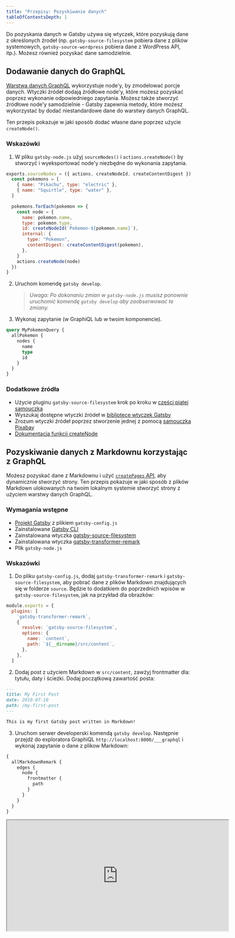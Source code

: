```yaml
---
title: "Przepisy: Pozyskiwanie danych"
tableOfContentsDepth: 1
---
```



Do pozyskania danych w Gatsby używa się wtyczek, które pozyskują dane z określonych źrodeł (np. `gatsby-source-filesystem` pobiera dane z plików systemowych, `gatsby-source-wordpress` pobiera dane z WordPress API, itp.). Możesz również pozyskać dane samodzielnie.

## Dodawanie danych do GraphQL

[Warstwa danych GraphQL](/docs/graphql-concepts/) wykorzystuje node'y, by zmodelować porcje danych. Wtyczki źródeł dodają źródłowe node'y, które możesz pozyskać poprzez wykonanie odpowiedniego zapytania. Możesz także stworzyć źródłowe node'y samodzielnie - Gatsby zapewnia metody, które możesz wykorzystać by dodać niestandardowe dane do warstwy danych GraphQL.

Ten przepis pokazuje w jaki sposób dodać własne dane poprzez użycie `createNode()`.

### Wskazówki

1. W pliku `gatsby-node.js` użyj `sourceNodes()` i `actions.createNode()` by stworzyć i wyeksportować node'y niezbędne do wykonania zapytania.

```javascript:title=gatsby-node.js
exports.sourceNodes = ({ actions, createNodeId, createContentDigest }) => {
  const pokemons = [
    { name: "Pikachu", type: "electric" },
    { name: "Squirtle", type: "water" },
  ]

  pokemons.forEach(pokemon => {
    const node = {
      name: pokemon.name,
      type: pokemon.type,
      id: createNodeId(`Pokemon-${pokemon.name}`),
      internal: {
        type: "Pokemon",
        contentDigest: createContentDigest(pokemon),
      },
    }
    actions.createNode(node)
  })
}
```

2. Uruchom komendę `gatsby develop`.

   > _Uwaga: Po dokonaniu zmian w `gatsby-node.js` musisz ponownie uruchomić komendę `gatsby develop` aby zaobserwować te zmiany._

3. Wykonaj zapytanie (w GraphiQL lub w twoim komponencie).

```graphql
query MyPokemonQuery {
  allPokemon {
    nodes {
      name
      type
      id
    }
  }
}
```


### Dodatkowe źródła

- Użycie pluginu `gatsby-source-filesystem` krok po kroku w [części piątej samouczka](/tutorial/part-five/#source-plugins)
- Wyszukaj dostępne wtyczki źródeł w [bibliotece wtyczek Gatsby](/plugins/?=source)
- Zrozum wtyczki źródeł poprzez stworzenie jednej z pomocą [samouczka Pixabay](/tutorial/pixabay-source-plugin-tutorial/)
- [Dokumentacja funkcji createNode](/docs/actions/#createNode)

## Pozyskiwanie danych z Markdownu korzystając z GraphQL

Możesz pozyskać dane z Markdownu i użyć [`createPages` API](/docs/actions/#createPage), aby dynamicznie stworzyć strony.
Ten przepis pokazuje w jaki sposób z plików Markdown ulokowanych na twoim lokalnym systemie stworzyć strony z użyciem warstwy danych GraphQL.

### Wymagania wstępne

- [Projekt Gatsby](/docs/quick-start) z plikiem `gatsby-config.js`
- Zainstalowane [Gatsby CLI](/docs/gatsby-cli)
- Zainstalowana wtyczka [gatsby-source-filesystem](/packages/gatsby-source-filesystem)
- Zainstalowana wtyczka [gatsby-transformer-remark](/packages/gatsby-transformer-remark)
- Plik `gatsby-node.js`

### Wskazówki

1. Do pliku `gatsby-config.js`, dodaj `gatsby-transformer-remark` i `gatsby-source-filesystem`, aby pobrać dane z plików Markdown znajdujących się w folderze `source`. Będzie to dodatkiem do poprzednich wpisów w `gatsby-source-filesystem`, jak na przykład dla obrazków:

```js:title=gatsby-config.js
module.exports = {
  plugins: [
    `gatsby-transformer-remark`,
    {
      resolve: `gatsby-source-filesystem`,
      options: {
        name: `content`,
        path: `${__dirname}/src/content`,
      },
    },
  ]
```

2. Dodaj post z użyciem Markdown w `src/content`, zawżyj frontmatter dla: tytułu, daty i ścieżki. Dodaj początkową zawartość posta:

```markdown:title=src/content/my-first-post.md
---
title: My First Post
date: 2019-07-10
path: /my-first-post
---

This is my first Gatsby post written in Markdown!
```

3. Uruchom serwer developerski komendą `gatsby develop`. Następnie przejdź do exploratora GraphiQL `http://localhost:8000/___graphql` i wykonaj zapytanie o dane z plikow Markdown:

```graphql
{
  allMarkdownRemark {
    edges {
      node {
        frontmatter {
          path
        }
      }
    }
  }
}
```

<iframe
  title="Query for all markdown"
  src="https://q4xpb.sse.codesandbox.io/___graphql?explorerIsOpen=false&query=%7B%0A%20%20allMarkdownRemark%20%7B%0A%20%20%20%20edges%20%7B%0A%20%20%20%20%20%20node%20%7B%0A%20%20%20%20%20%20%20%20frontmatter%20%7B%0A%20%20%20%20%20%20%20%20%20%20path%0A%20%20%20%20%20%20%20%20%7D%0A%20%20%20%20%20%20%7D%0A%20%20%20%20%7D%0A%20%20%7D%0A%7D"
  width="600"
  height="300"
/>

4. Aby w czasie kompilacji wygenerować strony na postawie postów Markdown, skopiuj zapytanie GraphQL do pliku `gatsby-node.js`, a następnie przeiteruj otrzymane wyniki:

```js:title=gatsby-node.js
const path = require(`path`)

exports.createPages = async ({ actions, graphql }) => {
  const { createPage } = actions

  const result = await graphql(`
    {
      allMarkdownRemark {
        edges {
          node {
            frontmatter {
              path
            }
          }
        }
      }
    }
  `)
  if (result.errors) {
    console.error(result.errors)
  }

  result.data.allMarkdownRemark.edges.forEach(({ node }) => {
    createPage({
      path: node.frontmatter.path,
      component: path.resolve(`src/templates/post.js`),
    })
  })
}
```

5. Dodaj szablon dla posta w folderze `src/templates` i umieść w nim zapytanie GraphQL, aby dynamicznie wygenerować strony z Markdown w trakcie kompilacji:

```jsx:title=src/templates/post.js
import React from "react"
import { graphql } from "gatsby"

export default function Template({ data }) {
  const { markdownRemark } = data // data.markdownRemark holds your post data
  const { frontmatter, html } = markdownRemark
  return (
    <div className="blog-post">
      <h1>{frontmatter.title}</h1>
      <h2>{frontmatter.date}</h2>
      <div
        className="blog-post-content"
        dangerouslySetInnerHTML={{ __html: html }}
      />
    </div>
  )
}

export const pageQuery = graphql`
  query($path: String!) {
    markdownRemark(frontmatter: { path: { eq: $path } }) {
      html
      frontmatter {
        date(formatString: "MMMM DD, YYYY")
        path
        title
      }
    }
  }
`
```

6. Wykonaj komendę `gatsby develop`, aby uruchomić ponownie serwer deweloperski. Sprawdź swój post w przeglądarce: `http://localhost:8000/my-first-post`

### Dodatkowe źródła

- [Samouczek: Programowe tworzenie stron z danych](/tutorial/part-seven/)
- [Tworzenie i modyfikowanie stron](/docs/creating-and-modifying-pages/)
- [Dodawanie stron z użyciem Markdown](/docs/adding-markdown-pages/)
- [Przewodnik do programowego tworzenia stron z danych](/docs/programmatically-create-pages-from-data/)
- [Przykładowe repozytorium](https://github.com/gatsbyjs/gatsby/tree/master/examples/recipe-sourcing-markdown) dla tego przepisu

## Pozyskiwanie danych z Wordpress

### Wymagania wstępne

- [Projekt Gatsby](/docs/quick-start) z plikami `gatsby-config.js` i `gatsby-node.js` 
- Instancja Wordpress, hostowana na Wordpress.com lub samodzielnie przez ciebie

### Wskazówki

1. Zainstaluj wtyczkę `gatsby-source-wordpress` poprzez uruchomienie komendy:

```shell
npm install gatsby-source-wordpress --save
```

2. Skonfiguruj wtyczkę w `gatsby-config.js` w następujący sposób:

```javascript:title=gatsby-config.js
module.exports = {
  ...
  plugins: [
    {
      resolve: `gatsby-source-wordpress`,
      options: {
        // baseUrl will need to be updated with your WordPress source
        baseUrl: `wpexample.com`,
        protocol: `https`,
        // is it hosted on wordpress.com, or self-hosted?
        hostingWPCOM: false,
        // does your site use the Advanced Custom Fields Plugin?
        useACF: false
      }
    },
  ]
}
```

> **Uwaga:** Sprawdź [dokumentację wtyczki `gatsby-source-wordpress`](/packages/gatsby-source-wordpress/?=wordpre#how-to-use), aby dowiedzieć się więcej o tym, jak ją prawidłowo skonfigurować.

3. Stwórz szablon w `src/templates/post.js` i umieść w nim poniższy kod:

```jsx:title=post.js
import React, { Component } from "react"
import { graphql } from "gatsby"
import PropTypes from "prop-types"

class Post extends Component {
  render() {
    const post = this.props.data.wordpressPost

    return (
      <>
        <h1>{post.title}</h1>
        <div dangerouslySetInnerHTML={{ __html: post.content }} />
      </>
    )
  }
}

Post.propTypes = {
  data: PropTypes.object.isRequired,
  edges: PropTypes.array,
}

export default Post

export const pageQuery = graphql`
  query($id: String!) {
    wordpressPost(id: { eq: $id }) {
      title
      content
    }
  }
`
```

4. Stwórz dynamiczne strony dla twoich postów poprzez skopiowanie poniższego kodu do pliku `gatsby-node.js`:

```javascript:title=gatsby-node.js
const path = require(`path`)
const { slash } = require(`gatsby-core-utils`)

exports.createPages = async ({ graphql, actions }) => {
  const { createPage } = actions

  // query content for WordPress posts
  const result = await graphql(`
    query {
      allWordpressPost {
        edges {
          node {
            id
            slug
          }
        }
      }
    }
  `)

  const postTemplate = path.resolve(`./src/templates/post.js`)
  result.data.allWordpressPost.edges.forEach(edge => {
    createPage({
      // `path` will be the url for the page
      path: edge.node.slug,
      // specify the component template of your choice
      component: slash(postTemplate),
      // In the ^template's GraphQL query, 'id' will be available
      // as a GraphQL variable to query for this posts's data.
      context: {
        id: edge.node.id,
      },
    })
  })
}
```

5. Uruchom komendę `gatsby-develop`, żeby zobaczyć nowo wygenerowane strony i poruszać się pomiędzy nimi.

6. Otwórz`GraphiQL IDE` pod adresem `http://localhost:8000/__graphql` i otwórz Docs lub Explorer, gdzie znajdziesz pola do odpytywania dla `allWordpressPosts`

Stworzone powyżej w `gatsby-node.js` dynamiczne strony mają unikalne ścieżki dla poszczególnych postów i używają szablonu razem z przykładowym zapytaniem GraphQl, które pozyskuje dane z Wordpress.

### Dodatkowe źródła

- [Pierwsze kroki z WordPress i Gatsby](/blog/2019-04-26-how-to-build-a-blog-with-wordpress-and-gatsby-part-1/)
- Więcej o [pozyskiwaniu danych z WordPress](/docs/sourcing-from-wordpress/)
- [Działający przykład pozyskiwania danych z WordPress](https://github.com/gatsbyjs/gatsby/tree/master/examples/using-wordpress)

## Pozyskiwanie danych z Contentful

### Wymagania wstępne
 
- [Projekt Gatsby](/docs/quick-start/)
- [Konto Contentful](https://www.contentful.com/)
- Zainstalowane [Contentful CLI](https://www.npmjs.com/package/contentful-cli) 

### Wskazówki

1. Zaloguj się do Contenful przez CLI i postępuj zgodnie z kolejnymi krokami. Jeśli nie masz jeszcze konta, CLI umożliwi ci założenie nowego.

```shell
contentful login
```

2. Jeśli jeszcze nie masz żadnego space, stwórz nowy. Upewnij się, że zAPIsałeś ID podane pod koniec komendy. Jeśli masz już space i space ID, możesz ominąć kroki 2 i 3. 

Uwaga: jeśli stworzyłeś nowe konto, możesz nadpisać domyślny space. Sprawdź [spaces zawarte w twoim koncie](https://app.contentful.com/account/profile/space_memberships).

```shell
contentful space create --name 'Gatsby example'
```

3. Zainicjuj nowy space przykładową treścią bloga, używając nowego space ID zwróconego z poprzedniej komendy w miejscu `<space ID>`.

```shell
contentful space seed -s '<space ID>' -t blog
```

Na przykład, z podmienionym ID na twoje: `contentful space seed -s '22fzx88spbp7' -t blog`

4. Stwórz nowy klucz dostępu dla twojego space. Zapamiętaj ten klucz, będzie on potrzebny w kroku 6.

```shell
contentful space accesstoken create -s '<space ID>' --name 'Example token'
```

5. Zainstaluj wtyczkę `gatsby-source-contentful` dla twojej strony Gatsby:

```shell
npm install --save gatsby-source-contentful
```

6. By aktywować wtyczkę w pliku `gatsby-config.js` dodaj `gatsby-source-contentful` do listy `plugins`. Powinieneś poważnie rozważyć użycie [zmiennych środowiskowych](/docs/environment-variables/) do przechowywania twojego space ID i klucza ze względów bezpieczeństwa.

```javascript:title=gatsby-config.js
plugins: [
   // add to array along with any other installed plugins
   // highlight-start
   {
    resolve: `gatsby-source-contentful`,
    options: {
      spaceId: `<space ID>`, // or process.env.CONTENTFUL_SPACE_ID
      accessToken: `<access token>`, // or process.env.CONTENTFUL_TOKEN
    },
  },
  // highlight-end
],
```

7. Uruchom komendę `gatsby develop` i upewnij się, że zakończyła się ona sukcesem.

8. Wykonaj zapytanie za pomocą [edytora GraphiQL](/docs/introducing-graphiql/) pod adresem `http://localhost:8000/___graphql`. Wtyczka Contentful dodaje kilka nowych typów node'ów, włączając wszystke typy kontentu na twojej stronie Contentful. Twój przykładowy space z typem "Blog Post" tworzy node `allContentfulBlogPost` w GraphQL.

![Interferjs graphQL, z przykładowym zapytaniem przedstawionym poniżej](../images/recipe-sourcing-contentful-graphql.png)

By wykonać zapytanie o tytuły blog postów z Contenful, użyj poniższe zapytanie GraphQL:

```graphql
{
  allContentfulBlogPost {
    edges {
      node {
        title
      }
    }
  }
}
```

Node'y Contentful zawierają także metadane takie jak `createdAt` i `node_locale`.


9. By wyświetlić listę linków do blog postów, stwórz nowy plik `/src/pages/blog.js`. Ta strona wyświetli wszystkie posty, posortowane na podstawie daty aktualizacji.

```jsx:title=src/pages/blog.js
import React from "react"
import { graphql, Link } from "gatsby"

const BlogPage = ({ data }) => (
  <div>
    <h1>Blog</h1>
    <ul>
      {data.allContentfulBlogPost.edges.map(({ node, index }) => (
        <li key={index}>
          <Link to={`/blog/${node.slug}`}>{node.title}</Link>
        </li>
      ))}
    </ul>
  </div>
)

export default BlogPage

export const query = graphql`
  {
    allContentfulBlogPost(sort: { fields: [updatedAt] }) {
      edges {
        node {
          title
          slug
        }
      }
    }
  }
`
```

By dalej tworzyć twoją stronę, w tym podstron ze szczegółami postów, zapoznaj się z resztą [dokumentacji Gatsby](/docs/sourcing-from-contentful/) i dodatkowymi źródłami poniżej.

### Dodatkowe źródła

- [Tworzenie strony z użyciem React o Contentful](/blog/2018-1-25-building-a-site-with-react-and-contentful/)
- [Więcej o pozyskiwaniu danych z Contentful](/docs/sourcing-from-contentful/)
- [Wtyczka źródła Contentful](/packages/gatsby-source-contentful/)
- [Typy pól z długim tekstem, zwracane jako obiekty](/packages/gatsby-source-contentful/#a-note-about-longtext-fields)
- [Przykładowe repozytorium z tym przepisem](https://github.com/gatsbyjs/gatsby/tree/master/examples/recipe-sourcing-contentful)

## Pozyskiwanie danych z zewnętrznych źródeł i tworzenie stron bez użycia GraphQL

Nie musisz używać warstwy danych GraphQL, aby uwzględnić dane na stronach, [chociaż są istotne powody, dla których powinieneś rozważyć użycie GraphQL](/docs/why-gatsby-uses-graphql/). Możesz wykorzystać `createPages` API, by pozyskać nieustrukturyzowane dane bezpośrednio do projektu Gatsby, a nie za pośrednictwem GraphQL i wtyczek źródłowych.

W tym przepisie utworzysz dynamiczne strony z danych pobranych z [endpointów PokéAPI’s REST](https://www.pokeAPI.co/). [Kompletny przykład](https://github.com/jlengstorf/gatsby-with-unstructured-data/) może być znaleziony na Github.

### Wymagania wstępne

- Projekt Gatsby z plikiem `gatsby-node.js`
- Zainstalowane [Gatsby CLI](/docs/gatsby-cli)
- Paczka [axios](https://www.npmjs.com/package/axios) zainstalowana poprzez npm

### Wskazówki

1. Dodaj poniższy kod do pliku `gatsby-node.js`, by pobrać dane z PokeAPI i programowo stworzyć stronę główną:

```js:title=gatsby-node.js
const axios = require("axios")

const get = endpoint => axios.get(`https://pokeAPI.co/API/v2${endpoint}`)

const getPokemonData = names =>
  Promise.all(
    names.map(async name => {
      const { data: pokemon } = await get(`/pokemon/${name}`)
      return { ...pokemon }
    })
  )
exports.createPages = async ({ actions: { createPage } }) => {
  const allPokemon = await getPokemonData(["pikachu", "charizard", "squirtle"])

  // Create a page that lists Pokémon.
  createPage({
    path: `/`,
    component: require.resolve("./src/templates/all-pokemon.js"),
    context: { allPokemon },
  })
}
```

2. Stwórz szablon, aby wyświetlić Pokémony na stronie głównej:

```jsx:title=src/templates/all-pokemon.js
import React from "react"

export default ({ pageContext: { allPokemon } }) => (
  <div>
    <h1>Behold, the Pokémon!</h1>
    <ul>
      {allPokemon.map(pokemon => (
        <li key={pokemon.id}>
          <img src={pokemon.sprites.front_default} alt={pokemon.name} />
          <p>{pokemon.name}</p>
        </li>
      ))}
    </ul>
  </div>
)
```

3. Uruchom komendę `gatsby develop`, by pozyskać dane, zbudować strony i uruchomić serwer deweloperski.
4. Sprawdź swoją stronę główną na: `http://localhost:8000`

### Dodatkowe źródła

- [Full Pokemon data repo](https://github.com/jlengstorf/gatsby-with-unstructured-data/)
- Więcej o nieustrukturyzowanych danych w samouczku o [używaniu Gatsby bez GraphQL](/docs/using-gatsby-without-graphql/)
- Kiedy i jak [wykonywać zapytania o dane](/docs/graphql-concepts/)  dla bardziej złożonych witryn Gatsby

## Pozyskiwanie danych z Drupal

### Wymagania wstępne

- [Strona Gatsby](/docs/quick-start)
- [Drupal](http://drupal.org)
- [Moduł JSON:API](https://www.drupal.org/project/jsonAPI) zainstalowany i aktywowany na Drupal

### Wskazówki

1. Zainstaluj wtyczkę `gatsby-source-drupal`.

```shell
npm install --save gatsby-source-drupal
```

2. Dodaj poniższy kod do pliku `gatsby-config.js`, by skonfigurować i aktywować wtyczkę.

```javascript:title=gatsby-config.js
module.exports = {
  plugins: [
    {
      resolve: `gatsby-source-drupal`,
      options: {
        baseUrl: `https://your-website/`,
        APIBase: `API`, // optional, defaults to `jsonAPI`
      },
    },
  ],
}
```

3. Uruchom serwer deweloperski przy użyciu komendy `gatsby develop`, otwórz eksplorator GraphiQL pod adresem `http://localhost:8000/___graphql`. 
Poniżej zakładki Eksplorator powinieneś zobaczyć nowe typy node'ów, takie jak `allBlockBlock` dla bloków Drupal i jeden dla każdego typu danych w twoim Drupal.
Na przykład, jeśli masz typ danych "Page", będzie on dostępny jako `allNodePage`. By pobrać wszystkie node'y wraz z ich tytułem i body, użyj poniższego zapytania:


```graphql
{
  allNodePage {
    edges {
      node {
        title
        body {
          value
        }
      }
    }
  }
}
```

4. By użyć swoje dane z Drupal, stwórz nową stronę `src/pages/drupal.js`, będzie ona zawierać listę wszystkich node'ów "Page" z Drupal.

_**Uwaga:** dokładna schema GraphQL będzie zależała od tego, jak skonfigurowana jest twoja instancja Drupal._

```jsx:title=src/pages/drupal.js
import React from "react"
import { graphql } from "gatsby"

const DrupalPage = ({ data }) => (
  <div>
    <h1>Drupal pages</h1>
    <ul>
    {data.allNodePage.edges.map(({ node, index }) => (
      <li key={index}>
        <h2>{node.title}</h2>
        <div>
          {node.body.value}
        </div>
      </li>
    ))}
   </ul>
  </div>
)

export default DrupalPage

export const query = graphql`
  {
  allNodePage {
    edges {
      node {
        title
        body {
          value
        }
      }
    }
  }
}
```

5. Mając uruchomiony serwer deweloperski możesz zobaczyć swoją nową stronę odwiedzając `http://localhost:8000/drupal`

### Dodatkowe źródła

- [Użycie Decoupled Drupal z Gatsby](/blog/2018-08-13-using-decoupled-drupal-with-gatsby/)
- [Więcej o pozyskiwaniu danych z Drupal](/docs/sourcing-from-drupal)
- [Samouczek: Twórz programowo strony z użyciem danych](/tutorial/part-seven/)
